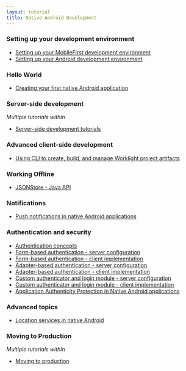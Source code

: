 ```yaml
---
layout: tutorial
title: Native Android Development
---
```

### Setting up your development environment

* <a href="{{site.baseurl}}/tutorials/en/foundation/6.3/setting-up-your-development-environment/setting-mobilefirst-development-environment/">Setting up your MobileFirst development environment</a>
* <a href="{{site.baseurl}}/tutorials/en/foundation/6.3/setting-up-your-development-environment/setting-android-development-environment/">Setting up your Android development environment</a>

### Hello World

* <a href="{{site.baseurl}}/tutorials/en/foundation/6.3/hello-world/creating-first-native-android-mobilefirst-application/">Creating your first native Android application</a>

### Server-side development
<p><i>Multiple tutorials within</i></p>

* <a href="{{site.baseurl}}/tutorials/en/foundation/6.3/server-side-development/">Server-side development tutorials</a>

### Advanced client-side development

* <a href="{{site.baseurl}}/tutorials/en/foundation/6.3/advanced-client-side-development/using-cli-create-build-manage-project-artifacts/">Using CLI to create, build, and manage Worklight project artifacts</a>

### Working Offline

* <a href="{{site.baseurl}}/tutorials/en/foundation/6.3/working-offline/jsonstore/jsonstore-java-api/">JSONStore - Java API</a>

### Notifications

* <a href="{{site.baseurl}}/tutorials/en/foundation/6.3/notifications/push-notification-native-android-applications/">Push notifications in native Android applications</a>

### Authentication and security

* <a href="{{site.baseurl}}/tutorials/en/foundation/6.3/authentication-security/authentication-concepts/">Authentication concepts</a>
* <a href="{{site.baseurl}}/tutorials/en/foundation/6.3/authentication-security/form-based-authentication/">Form-based authentication - server configuration</a>
* <a href="{{site.baseurl}}/tutorials/en/foundation/6.3/authentication-security/form-based-authentication/form-based-authentication-native-android-applications/">Form-based authentication - client implementation</a>
* <a href="{{site.baseurl}}/tutorials/en/foundation/6.3/authentication-security/adapter-based-authentication/">Adapter-based authentication - server configuration</a>
* <a href="{{site.baseurl}}/tutorials/en/foundation/6.3/authentication-security/adapter-based-authentication/adapter-based-authentication-native-android-applications/">Adapter-based authentication - client implementation</a>
* <a href="{{site.baseurl}}/tutorials/en/foundation/6.3/authentication-security/custom-authenticator-login-module/">Custom authenticator and login module - server configuration</a>
* <a href="{{site.baseurl}}/tutorials/en/foundation/6.3/authentication-security/custom-authenticator-login-module/custom-authenticator-login-module-native-android-applications/">Custom authenticator and login module - client implementation</a>
* <a href="{{site.baseurl}}/tutorials/en/foundation/6.3/authentication-security/application-authenticity-protection-native-android/">Application Authenticity Protection in Native Android applications</a>

### Advanced topics

* <a href="{{site.baseurl}}/tutorials/en/foundation/6.3/advanced-topics/location-services-native-android-applications/">Location services in native Android</a>

### Moving to Production
<p><i>Multiple tutorials within</i></p>

* <a href="{{site.baseurl}}/tutorials/en/foundation/6.3/moving-production/">Moving to production</a>
